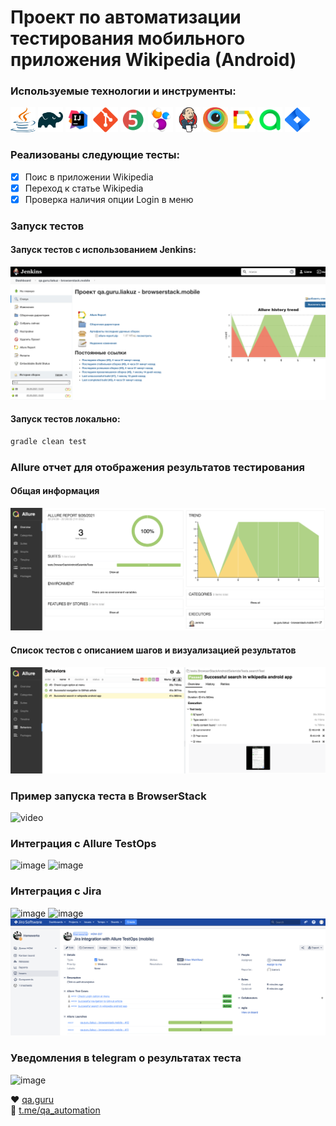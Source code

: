 # Проект по автоматизации тестирования мобильного приложения Wikipedia (Android)

### Используемые технологии и инструменты:
<p align="left">
<img height="40" width="40" src="images/java-logo.svg" alt="java">
<img height="40" width="40" src="images/gradle-logo.svg" alt="gradle">
<img height="40" width="40" src="images/IDEA-logo.svg" alt="IDEA">
<img height="40" width="40" src="images/git-logo.svg" alt="git">
<img height="40" width="40" src="images/junit5-logo.svg" alt="junit5">
<img height="40" width="40" src="images/selenide-logo.svg" alt="selenide">
<img height="40" width="40" src="images/jenkins-logo.svg" alt="jenkins">
<img height="40" width="40" src="images/browserstack-logo.svg" alt="browserstack">
<img height="40" width="40" src="images/allure-Report-logo.svg" alt="allure">
<img height="40" width="40" src="images/allure-ee-logo.svg" alt="allure-testops">
<img height="40" width="40" src="images/jira-logo.svg" alt="jira">
</p>

### Реализованы следующие тесты:
- [X] Поис в приложении Wikipedia
- [X] Переход к статье Wikipedia
- [X] Проверка наличия опции Login в меню

### Запуск тестов
#### Запуск тестов с использованием Jenkins:
![image](images/jenkins-main.png)

#### Запуск тестов локально:
```bash
gradle clean test
```

### Allure отчет для отображения результатов тестирования </br>
#### Общая информация
![image](images/allure-report-overview.png)
#### Список тестов c описанием шагов и визуализацией результатов
![image](images/allure-report-behavior.png)

### Пример запуска теста в BrowserStack
![video](https://github.com/PercyGB/qa.guru.mobile-browsestack/blob/master/images/browserstack-video.gif)

### Интеграция с Allure TestOps </br>
![image](images/allure-testops-test-types.png)
![image](images/allure-testops-visualization.png)

### Интеграция с Jira </br>
![image](images/allure-testops-issue.png)
![image](images/allure-testops-launch.png)
![image](images/jira.png)

### Уведомления в telegram о результатах теста </br>
![image](images/telegram-notification.png)


:heart: <a target="_blank" href="https://qa.guru">qa.guru</a><br/>
:blue_heart: <a target="_blank" href="https://t.me/qa_automation">t.me/qa_automation</a>
